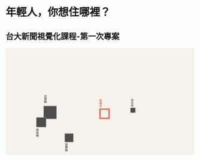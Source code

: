 # 年輕人，你想住哪裡？
## 台大新聞視覺化課程-第一次專案
![cover](http://github.com/laiyenju/NTU-JourVis/raw/master/img/cover.gif)
